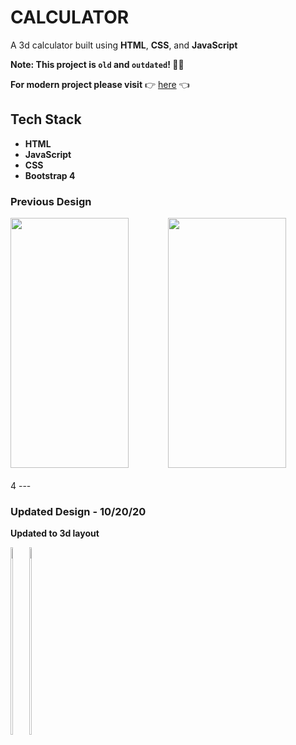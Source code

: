 # CALCULATOR

A 3d calculator built using **HTML**, **CSS**, and **JavaScript**

**Note: This project is `old` and `outdated`! :no_good_man:**


**For modern project please visit**
  :point_right: [here](https://github.com/cbedroid) :point_left:



## Tech Stack
- **HTML**
- **JavaScript**
- **CSS**
- **Bootstrap 4**


### Previous Design

<div align='flex' style="display:flex;width:100%;justify-content:space-between;">
  <img src="https://raw.github.com/cbedroid/calculator/master/github/screenshot1.png" style="margin-bottom:20px;" width="75%" height="400"/>
  <img src="https://raw.github.com/cbedroid/calculator/master/github/screenshot2.png"  style="margin-bottom:20px;" width="75%" height="400"/>
 </div>
4
--- 

### Updated Design - 10/20/20

**Updated to 3d layout**


<div style="display:flex;">
  <span><img src="https://raw.github.com/cbedroid/calculator/master/github/screenshot4.png" width="45%" height="300"/></span>
  <span style="width:10px;"></span>
  <span><img src="https://raw.github.com/cbedroid/calculator/master/github/screenshot5.png" width="45%" height="300"/></span>
</div>


